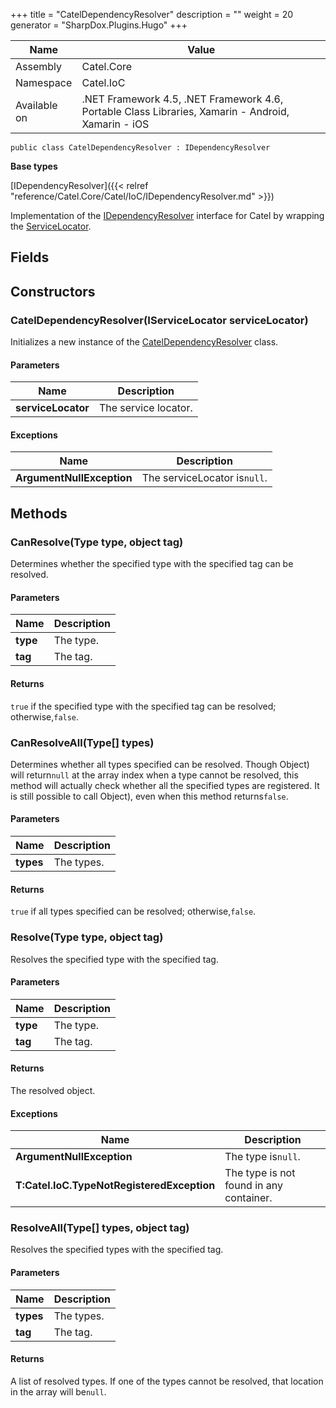 

+++
title = "CatelDependencyResolver" 
description = ""
weight = 20
generator = "SharpDox.Plugins.Hugo"
+++

Name|Value
---|---
Assembly|Catel.Core
Namespace|Catel.IoC
Available on|.NET Framework 4.5, .NET Framework 4.6, Portable Class Libraries, Xamarin - Android, Xamarin - iOS

```
public class CatelDependencyResolver : IDependencyResolver
```

**Base types**

[IDependencyResolver]({{< relref "reference/Catel.Core/Catel/IoC/IDependencyResolver.md" >}})

Implementation of the [IDependencyResolver](#) interface for Catel by wrapping the [ServiceLocator](#).

## Fields

## Constructors

### CatelDependencyResolver(IServiceLocator serviceLocator)

Initializes a new instance of the [CatelDependencyResolver](#) class.

#### Parameters

Name|Description
---|---
**serviceLocator**|The service locator.

#### Exceptions

Name|Description
---|---
**ArgumentNullException**|The serviceLocator is`null`.

## Methods

### CanResolve(Type type, object tag)

Determines whether the specified type with the specified tag can be resolved.

#### Parameters

Name|Description
---|---
**type**|The type.
**tag**|The tag.

#### Returns

`true` if the specified type with the specified tag can be resolved; otherwise,`false`.

### CanResolveAll(Type[] types)

Determines whether all types specified can be resolved. Though Object) will return`null` at the array index when a type cannot be resolved, this method will actually check whether all the specified types are registered. It is still possible to call Object), even when this method returns`false`.

#### Parameters

Name|Description
---|---
**types**|The types.

#### Returns

`true` if all types specified can be resolved; otherwise,`false`.

### Resolve(Type type, object tag)

Resolves the specified type with the specified tag.

#### Parameters

Name|Description
---|---
**type**|The type.
**tag**|The tag.

#### Returns

The resolved object.

#### Exceptions

Name|Description
---|---
**ArgumentNullException**|The type is`null`.
**T:Catel.IoC.TypeNotRegisteredException**|The type is not found in any container.

### ResolveAll(Type[] types, object tag)

Resolves the specified types with the specified tag.

#### Parameters

Name|Description
---|---
**types**|The types.
**tag**|The tag.

#### Returns

A list of resolved types. If one of the types cannot be resolved, that location in the array will be`null`.

